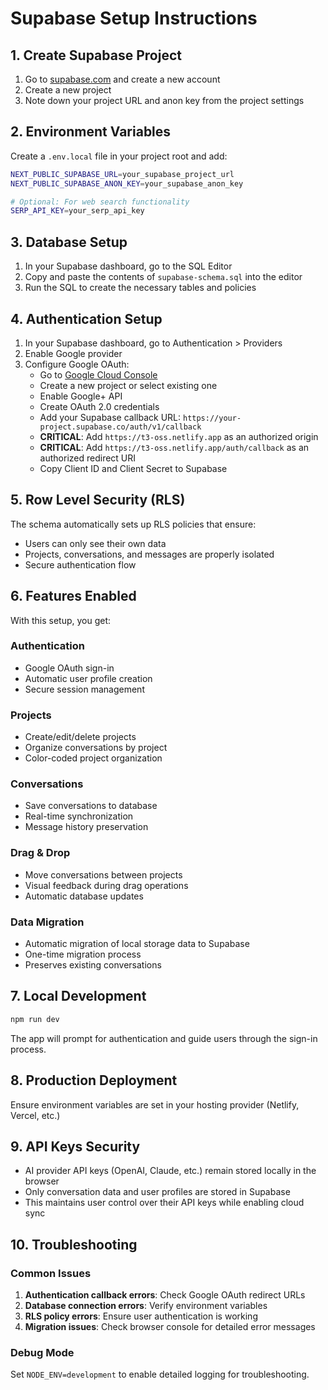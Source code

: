 # Supabase Setup Instructions

## 1. Create Supabase Project

1. Go to [supabase.com](https://supabase.com) and create a new account
2. Create a new project
3. Note down your project URL and anon key from the project settings

## 2. Environment Variables

Create a `.env.local` file in your project root and add:

```bash
NEXT_PUBLIC_SUPABASE_URL=your_supabase_project_url
NEXT_PUBLIC_SUPABASE_ANON_KEY=your_supabase_anon_key

# Optional: For web search functionality
SERP_API_KEY=your_serp_api_key
```

## 3. Database Setup

1. In your Supabase dashboard, go to the SQL Editor
2. Copy and paste the contents of `supabase-schema.sql` into the editor
3. Run the SQL to create the necessary tables and policies

## 4. Authentication Setup

1. In your Supabase dashboard, go to Authentication > Providers
2. Enable Google provider
3. Configure Google OAuth:
   - Go to [Google Cloud Console](https://console.cloud.google.com)
   - Create a new project or select existing one
   - Enable Google+ API
   - Create OAuth 2.0 credentials
   - Add your Supabase callback URL: `https://your-project.supabase.co/auth/v1/callback`
   - **CRITICAL**: Add `https://t3-oss.netlify.app` as an authorized origin
   - **CRITICAL**: Add `https://t3-oss.netlify.app/auth/callback` as an authorized redirect URI
   - Copy Client ID and Client Secret to Supabase

## 5. Row Level Security (RLS)

The schema automatically sets up RLS policies that ensure:
- Users can only see their own data
- Projects, conversations, and messages are properly isolated
- Secure authentication flow

## 6. Features Enabled

With this setup, you get:

### Authentication
- Google OAuth sign-in
- Automatic user profile creation
- Secure session management

### Projects
- Create/edit/delete projects
- Organize conversations by project
- Color-coded project organization

### Conversations
- Save conversations to database
- Real-time synchronization
- Message history preservation

### Drag & Drop
- Move conversations between projects
- Visual feedback during drag operations
- Automatic database updates

### Data Migration
- Automatic migration of local storage data to Supabase
- One-time migration process
- Preserves existing conversations

## 7. Local Development

```bash
npm run dev
```

The app will prompt for authentication and guide users through the sign-in process.

## 8. Production Deployment

Ensure environment variables are set in your hosting provider (Netlify, Vercel, etc.)

## 9. API Keys Security

- AI provider API keys (OpenAI, Claude, etc.) remain stored locally in the browser
- Only conversation data and user profiles are stored in Supabase
- This maintains user control over their API keys while enabling cloud sync

## 10. Troubleshooting

### Common Issues

1. **Authentication callback errors**: Check Google OAuth redirect URLs
2. **Database connection errors**: Verify environment variables
3. **RLS policy errors**: Ensure user authentication is working
4. **Migration issues**: Check browser console for detailed error messages

### Debug Mode

Set `NODE_ENV=development` to enable detailed logging for troubleshooting. 